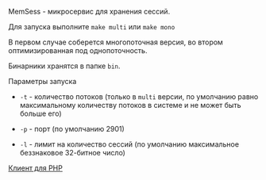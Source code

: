 MemSess - микросервис для хранения сессий.

Для запуска выполните `make multi` или `make mono`

В первом случае соберется многопоточная версия, во втором оптимизированная под однопоточность.

Бинарники хранятся в папке `bin`.

Параметры запуска

* `-t` - количество потоков (только в `multi` версии, по умолчанию равно максимальному количеству потоков в системе и не может быть больше его)

* `-p` - порт (по умолчанию 2901)

* `-l` - лимит на количество сессий (по умолчанию максимальное беззнаковое 32-битное число)

[Клиент для PHP](https://github.com/Trusow/MemSess-PHP-Client)
